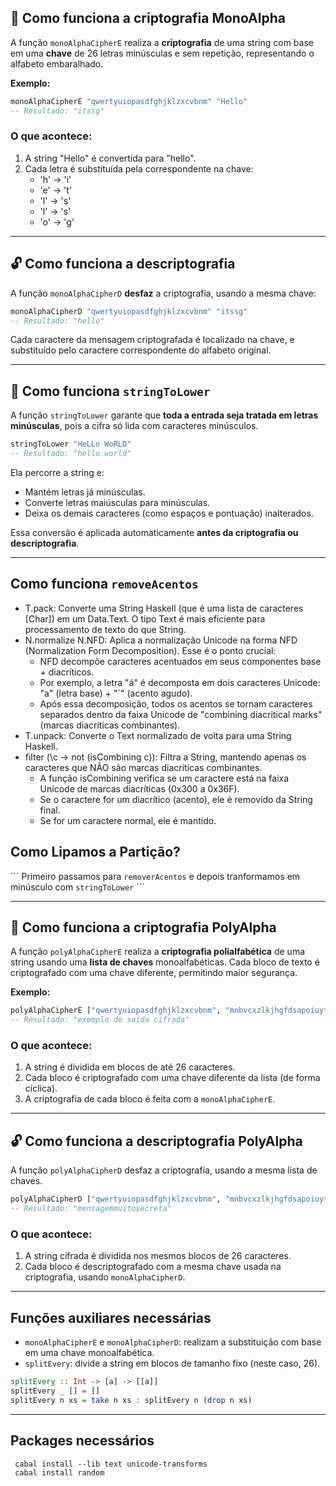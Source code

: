 


## 🔄 Como funciona a criptografia MonoAlpha

A função `monoAlphaCipherE` realiza a **criptografia** de uma string com base em uma **chave** de 26 letras minúsculas e sem repetição, representando o alfabeto embaralhado.

**Exemplo:**

```haskell
monoAlphaCipherE "qwertyuiopasdfghjklzxcvbnm" "Hello"
-- Resultado: "itssg"
```

### O que acontece:

1. A string "Hello" é convertida para "hello".
2. Cada letra é substituída pela correspondente na chave:
   - 'h' → 'i'
   - 'e' → 't'
   - 'l' → 's'
   - 'l' → 's'
   - 'o' → 'g'

---

## 🔓 Como funciona a descriptografia

A função `monoAlphaCipherD` **desfaz** a criptografia, usando a mesma chave:

```haskell
monoAlphaCipherD "qwertyuiopasdfghjklzxcvbnm" "itssg"
-- Resultado: "hello"
```

Cada caractere da mensagem criptografada é localizado na chave, e substituído pelo caractere correspondente do alfabeto original.

---

## 🔡 Como funciona `stringToLower`

A função `stringToLower` garante que **toda a entrada seja tratada em letras minúsculas**, pois a cifra só lida com caracteres minúsculos.

```haskell
stringToLower "HeLLo WoRLD"
-- Resultado: "hello world"
```

Ela percorre a string e:
- Mantém letras já minúsculas.
- Converte letras maiúsculas para minúsculas.
- Deixa os demais caracteres (como espaços e pontuação) inalterados.

Essa conversão é aplicada automaticamente **antes da criptografia ou descriptografia**.

---

## Como funciona `removeAcentos`
- T.pack: Converte uma String Haskell (que é uma lista de caracteres [Char]) em um Data.Text. O tipo Text é mais eficiente para processamento de texto do que String.
- N.normalize N.NFD: Aplica a normalização Unicode na forma NFD (Normalization Form Decomposition). Esse é o ponto crucial:
   - NFD decompõe caracteres acentuados em seus componentes base + diacríticos.
   - Por exemplo, a letra "á" é decomposta em dois caracteres Unicode: "a" (letra base) + "´" (acento agudo).
   - Após essa decomposição, todos os acentos se tornam caracteres separados dentro da faixa Unicode de "combining diacritical marks"(marcas diacríticas combinantes).
- T.unpack: Converte o Text normalizado de volta para uma String Haskell.
- filter (\c -> not (isCombining c)): Filtra a String, mantendo apenas os caracteres que NÃO são marcas diacríticas combinantes.
   - A função isCombining verifica se um caractere está na faixa Unicode de marcas diacríticas (0x300 a 0x36F).
   - Se o caractere for um diacrítico (acento), ele é removido da String final.
   - Se for um caractere normal, ele é mantido.

## Como Lipamos a Partição?
   ´´´
   Primeiro passamos para `removerAcentos` e depois tranformamos em minúsculo com `stringToLower`
   ´´´

---



## 🔄 Como funciona a criptografia PolyAlpha

A função `polyAlphaCipherE` realiza a **criptografia polialfabética** de uma string usando uma **lista de chaves** monoalfabéticas. Cada bloco de texto é criptografado com uma chave diferente, permitindo maior segurança.

**Exemplo:**

```haskell
polyAlphaCipherE ["qwertyuiopasdfghjklzxcvbnm", "mnbvcxzlkjhgfdsapoiuytrewq"] "MensagemMuitoSecreta"
-- Resultado: "exemplo de saída cifrada"
```

### O que acontece:

1. A string é dividida em blocos de até 26 caracteres.
2. Cada bloco é criptografado com uma chave diferente da lista (de forma cíclica).
3. A criptografia de cada bloco é feita com a `monoAlphaCipherE`.

---

## 🔓 Como funciona a descriptografia PolyAlpha

A função `polyAlphaCipherD` desfaz a criptografia, usando a mesma lista de chaves.

```haskell
polyAlphaCipherD ["qwertyuiopasdfghjklzxcvbnm", "mnbvcxzlkjhgfdsapoiuytrewq"] "exemplo de saída cifrada"
-- Resultado: "mensagemmuitosecreta"
```

### O que acontece:

1. A string cifrada é dividida nos mesmos blocos de 26 caracteres.
2. Cada bloco é descriptografado com a mesma chave usada na criptografia, usando `monoAlphaCipherD`.

---

## Funções auxiliares necessárias

- `monoAlphaCipherE` e `monoAlphaCipherD`: realizam a substituição com base em uma chave monoalfabética.
- `splitEvery`: divide a string em blocos de tamanho fixo (neste caso, 26).

```haskell
splitEvery :: Int -> [a] -> [[a]]
splitEvery _ [] = []
splitEvery n xs = take n xs : splitEvery n (drop n xs)
```

---


## Packages necessários 
```
 cabal install --lib text unicode-transforms
 cabal install random
```